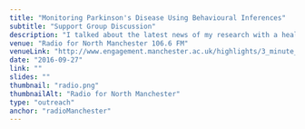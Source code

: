 ```yaml
---
title: "Monitoring Parkinson's Disease Using Behavioural Inferences"
subtitle: "Support Group Discussion"
description: "I talked about the latest news of my research with a health support group in Manchester. The discussion was broadcasted on September 27th on Radio for North Manchester in the Sanguine with Reina Yadoo show and can be listened to <a target='_blank' href='http://www.podcasts.canstream.co.uk/manchesterfm/index.php?id=20098'>here</a>"
venue: "Radio for North Manchester 106.6 FM"
venueLink: "http://www.engagement.manchester.ac.uk/highlights/3_minute_thesis/"
date: "2016-09-27"
link: ""
slides: ""
thumbnail: "radio.png"
thumbnailAlt: "Radio for North Manchester"
type: "outreach"
anchor: "radioManchester"
---
```


